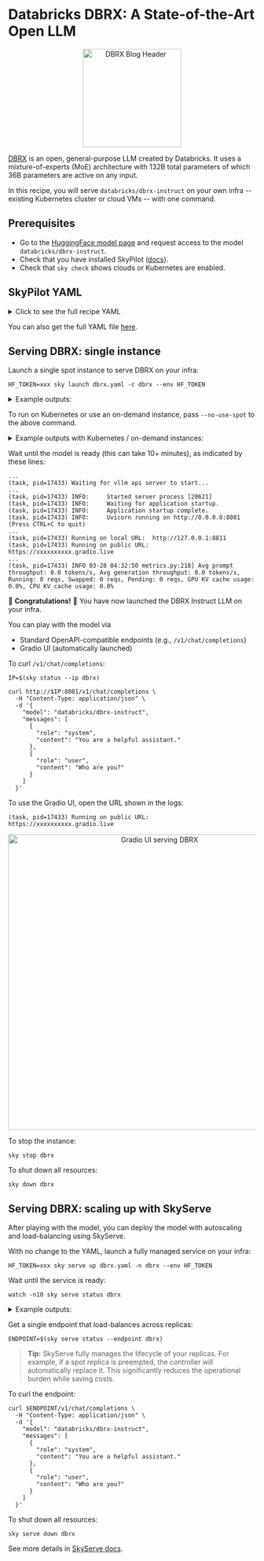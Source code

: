 # Databricks DBRX: A State-of-the-Art Open LLM

<p align="center">
  <img src="https://www.databricks.com/en-blog-assets/static/2fe1a0af1ee0f6605024a810b604079c/dbrx-blog-header-optimized.png" alt="DBRX Blog Header" height="200">
</p>

[DBRX](https://www.databricks.com/blog/introducing-dbrx-new-state-art-open-llm) is an open, general-purpose LLM created by Databricks. It uses a mixture-of-experts (MoE) architecture with 132B total parameters of which 36B parameters are active on any input.

In this recipe, you will serve `databricks/dbrx-instruct` on your own infra  -- existing Kubernetes cluster or cloud VMs -- with one command.

## Prerequisites

- Go to the [HuggingFace model page](https://huggingface.co/databricks/dbrx-instruct) and request access to the model `databricks/dbrx-instruct`.
- Check that you have installed SkyPilot ([docs](https://docs.skypilot.co/en/latest/getting-started/installation.html)).
- Check that `sky check` shows clouds or Kubernetes are enabled.

## SkyPilot YAML

<details>
<summary>Click to see the full recipe YAML</summary>

```yaml
envs:
  MODEL_NAME: databricks/dbrx-instruct
  HF_TOKEN: # TODO: Fill with your own huggingface token, or use --env to pass.

service:
  replicas: 2
  # An actual request for readiness probe.
  readiness_probe:
    path: /v1/chat/completions
    post_data:
      model: $MODEL_NAME
      messages:
        - role: user
          content: Hello! What is your name?
      max_tokens: 1

resources:
  accelerators: {A100-80GB:8, A100-80GB:4, A100:8, A100:16}
  cpus: 32+
  memory: 512+
  use_spot: True
  disk_size: 512  # Ensure model checkpoints (~246GB) can fit.
  disk_tier: best
  ports: 8081  # Expose to internet traffic.

setup: |
  conda activate vllm
  if [ $? -ne 0 ]; then
    conda create -n vllm python=3.10 -y
    conda activate vllm
  fi

  # DBRX merged on master, 3/27/2024
  pip install git+https://github.com/vllm-project/vllm.git@e24336b5a772ab3aa6ad83527b880f9e5050ea2a

  pip install gradio tiktoken==0.6.0 openai

run: |
  conda activate vllm
  echo 'Starting vllm api server...'

  # https://github.com/vllm-project/vllm/issues/3098
  export PATH=$PATH:/sbin

  # NOTE: --gpu-memory-utilization 0.95 needed for 4-GPU nodes.
  python -u -m vllm.entrypoints.openai.api_server \
    --port 8081 \
    --model $MODEL_NAME \
    --trust-remote-code --tensor-parallel-size $SKYPILOT_NUM_GPUS_PER_NODE \
    --gpu-memory-utilization 0.95 \
    2>&1 | tee api_server.log &

  while ! `cat api_server.log | grep -q 'Uvicorn running on'`; do
    echo 'Waiting for vllm api server to start...'
    sleep 5
  done

  echo 'Starting gradio server...'
  git clone https://github.com/vllm-project/vllm.git || true
  python vllm/examples/gradio_openai_chatbot_webserver.py \
    -m $MODEL_NAME \
    --port 8811 \
    --model-url http://localhost:8081/v1
```
</details>

You can also get the full YAML file [here](https://github.com/skypilot-org/skypilot/tree/master/llm/dbrx/dbrx.yaml).

## Serving DBRX: single instance

Launch a single spot instance to serve DBRX on your infra:
```console
HF_TOKEN=xxx sky launch dbrx.yaml -c dbrx --env HF_TOKEN
```

<details>
<summary>Example outputs:</summary>

```console
...
I 03-28 08:40:47 optimizer.py:690] == Optimizer ==
I 03-28 08:40:47 optimizer.py:701] Target: minimizing cost
I 03-28 08:40:47 optimizer.py:713] Estimated cost: $2.44 / hour
I 03-28 08:40:47 optimizer.py:713]
I 03-28 08:40:47 optimizer.py:836] Considered resources (1 node):
I 03-28 08:40:47 optimizer.py:906] ----------------------------------------------------------------------------------------------------------------------
I 03-28 08:40:47 optimizer.py:906]  CLOUD        INSTANCE                          vCPUs   Mem(GB)   ACCELERATORS   REGION/ZONE      COST ($)   CHOSEN   
I 03-28 08:40:47 optimizer.py:906] ----------------------------------------------------------------------------------------------------------------------
I 03-28 08:40:47 optimizer.py:906]  Azure        Standard_NC96ads_A100_v4[Spot]    96      880       A100-80GB:4    eastus           2.44          ✔      
I 03-28 08:40:47 optimizer.py:906]  AWS          p4d.24xlarge[Spot]                96      1152      A100:8         us-east-2b       4.15                
I 03-28 08:40:47 optimizer.py:906]  Azure        Standard_ND96asr_v4[Spot]         96      900       A100:8         eastus           4.82                
I 03-28 08:40:47 optimizer.py:906]  Azure        Standard_ND96amsr_A100_v4[Spot]   96      1924      A100-80GB:8    southcentralus   5.17                
I 03-28 08:40:47 optimizer.py:906]  GCP          a2-ultragpu-4g[Spot]              48      680       A100-80GB:4    us-east4-c       7.39                
I 03-28 08:40:47 optimizer.py:906]  GCP          a2-highgpu-8g[Spot]               96      680       A100:8         us-central1-a    11.75               
I 03-28 08:40:47 optimizer.py:906]  GCP          a2-ultragpu-8g[Spot]              96      1360      A100-80GB:8    us-east4-c       14.79               
I 03-28 08:40:47 optimizer.py:906]  GCP          a2-megagpu-16g[Spot]              96      1360      A100:16        us-central1-a    22.30               
I 03-28 08:40:47 optimizer.py:906] ----------------------------------------------------------------------------------------------------------------------
...
```

</details>

To run on Kubernetes or use an on-demand instance, pass `--no-use-spot` to the above command.

<details>
<summary>Example outputs with Kubernetes / on-demand instances:</summary>

```console
$ HF_TOKEN=xxx sky launch dbrx.yaml -c dbrx --env HF_TOKEN --no-use-spot
...
I 03-28 08:47:27 optimizer.py:690] == Optimizer ==
I 03-28 08:47:27 optimizer.py:701] Target: minimizing cost
I 03-28 08:47:27 optimizer.py:713] Estimated cost: $0.0 / hour
I 03-28 08:47:27 optimizer.py:713] 
I 03-28 08:47:27 optimizer.py:836] Considered resources (1 node):
I 03-28 08:47:27 optimizer.py:906] ------------------------------------------------------------------------------------------------------------------
I 03-28 08:47:27 optimizer.py:906]  CLOUD        INSTANCE                    vCPUs   Mem(GB)   ACCELERATORS   REGION/ZONE        COST ($)   CHOSEN   
I 03-28 08:47:27 optimizer.py:906] ------------------------------------------------------------------------------------------------------------------
I 03-28 08:47:27 optimizer.py:906]  Kubernetes   32CPU--512GB--8A100         32      512       A100:8         kubernetes         0.00          ✔     
I 03-28 08:47:27 optimizer.py:906]  Azure        Standard_NC96ads_A100_v4    96      880       A100-80GB:4    eastus             14.69               
I 03-28 08:47:27 optimizer.py:906]  Fluidstack   recUYj6oGJCvAvCXC7KQo5Fc7   252     960       A100-80GB:8    generic_1_canada   19.79               
I 03-28 08:47:27 optimizer.py:906]  GCP          a2-ultragpu-4g              48      680       A100-80GB:4    us-central1-a      20.11               
I 03-28 08:47:27 optimizer.py:906]  Paperspace   A100-80Gx8                  96      640       A100-80GB:8    East Coast (NY2)   25.44               
I 03-28 08:47:27 optimizer.py:906]  Azure        Standard_ND96asr_v4         96      900       A100:8         eastus             27.20               
I 03-28 08:47:27 optimizer.py:906]  GCP          a2-highgpu-8g               96      680       A100:8         us-central1-a      29.39               
I 03-28 08:47:27 optimizer.py:906]  Azure        Standard_ND96amsr_A100_v4   96      1924      A100-80GB:8    eastus             32.77               
I 03-28 08:47:27 optimizer.py:906]  AWS          p4d.24xlarge                96      1152      A100:8         us-east-1          32.77               
I 03-28 08:47:27 optimizer.py:906]  GCP          a2-ultragpu-8g              96      1360      A100-80GB:8    us-central1-a      40.22               
I 03-28 08:47:27 optimizer.py:906]  AWS          p4de.24xlarge               96      1152      A100-80GB:8    us-east-1          40.97               
I 03-28 08:47:27 optimizer.py:906]  GCP          a2-megagpu-16g              96      1360      A100:16        us-central1-a      55.74               
I 03-28 08:47:27 optimizer.py:906] ------------------------------------------------------------------------------------------------------------------
...
```

</details>

Wait until the model is ready (this can take 10+ minutes), as indicated by these lines:
```console
...
(task, pid=17433) Waiting for vllm api server to start...
...
(task, pid=17433) INFO:     Started server process [20621]
(task, pid=17433) INFO:     Waiting for application startup.
(task, pid=17433) INFO:     Application startup complete.
(task, pid=17433) INFO:     Uvicorn running on http://0.0.0.0:8081 (Press CTRL+C to quit)
...
(task, pid=17433) Running on local URL:  http://127.0.0.1:8811
(task, pid=17433) Running on public URL: https://xxxxxxxxxx.gradio.live
...
(task, pid=17433) INFO 03-28 04:32:50 metrics.py:218] Avg prompt throughput: 0.0 tokens/s, Avg generation throughput: 0.0 tokens/s, Running: 0 reqs, Swapped: 0 reqs, Pending: 0 reqs, GPU KV cache usage: 0.0%, CPU KV cache usage: 0.0%
```
🎉 **Congratulations!** 🎉 You have now launched the DBRX Instruct LLM on your infra.

You can play with the model via
- Standard OpenAPI-compatible endpoints (e.g., `/v1/chat/completions`)
- Gradio UI (automatically launched)

To curl `/v1/chat/completions`:
```console
IP=$(sky status --ip dbrx)

curl http://$IP:8081/v1/chat/completions \
  -H "Content-Type: application/json" \
  -d '{
    "model": "databricks/dbrx-instruct",
    "messages": [
      {
        "role": "system",
        "content": "You are a helpful assistant."
      },
      {
        "role": "user",
        "content": "Who are you?"
      }
    ]
  }'
```

To use the Gradio UI, open the URL shown in the logs:
```console
(task, pid=17433) Running on public URL: https://xxxxxxxxxx.gradio.live
```

<p align="center">
<img src="https://i.imgur.com/lTfaRpN.gif" alt="Gradio UI serving DBRX" style="height: 600px;">
</p>

To stop the instance:
```console
sky stop dbrx
```

To shut down all resources:
```console
sky down dbrx
```

## Serving DBRX: scaling up with SkyServe

After playing with the model, you can deploy the model with autoscaling and load-balancing using SkyServe.

With no change to the YAML, launch a fully managed service on your infra:
```console
HF_TOKEN=xxx sky serve up dbrx.yaml -n dbrx --env HF_TOKEN
```

Wait until the service is ready:
```console
watch -n10 sky serve status dbrx
```

<details>
<summary>Example outputs:</summary>

```console
Services
NAME  VERSION  UPTIME  STATUS  REPLICAS  ENDPOINT
dbrx  1        35s     READY   2/2       xx.yy.zz.100:30001

Service Replicas
SERVICE_NAME  ID  VERSION  IP            LAUNCHED     RESOURCES                       STATUS  REGION
dbrx          1   1        xx.yy.zz.121  18 mins ago  1x GCP([Spot]{'A100-80GB': 4})  READY   us-east4
dbrx          2   1        xx.yy.zz.245  18 mins ago  1x GCP([Spot]{'A100-80GB': 4})  READY   us-east4
```
</details>


Get a single endpoint that load-balances across replicas:
```console
ENDPOINT=$(sky serve status --endpoint dbrx)
```

> **Tip:** SkyServe fully manages the lifecycle of your replicas. For example, if a spot replica is preempted, the controller will automatically replace it. This significantly reduces the operational burden while saving costs.

To curl the endpoint:
```console
curl $ENDPOINT/v1/chat/completions \
  -H "Content-Type: application/json" \
  -d '{
    "model": "databricks/dbrx-instruct",
    "messages": [
      {
        "role": "system",
        "content": "You are a helpful assistant."
      },
      {
        "role": "user",
        "content": "Who are you?"
      }
    ]
  }'
```

To shut down all resources:
```console
sky serve down dbrx
```

See more details in [SkyServe docs](https://docs.skypilot.co/en/latest/serving/sky-serve.html).


